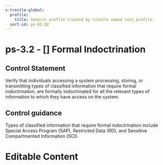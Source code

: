 ```yaml
---
x-trestle-global:
  profile:
    title: Generic profile created by trestle named test_profile.
  sort-id: ps-03.02
---
```


# ps-3.2 - \[\] Formal Indoctrination

## Control Statement

Verify that individuals accessing a system processing, storing, or transmitting types of classified information that require formal indoctrination, are formally indoctrinated for all the relevant types of information to which they have access on the system.

## Control guidance

Types of classified information that require formal indoctrination include Special Access Program (SAP), Restricted Data (RD), and Sensitive Compartmented Information (SCI).

# Editable Content

<!-- Make additions and edits below -->
<!-- The above represents the contents of the control as received by the profile, prior to additions. -->
<!-- If the profile makes additions to the control, they will appear below. -->
<!-- The above markdown may not be edited but you may edit the content below, and/or introduce new additions to be made by the profile. -->
<!-- If there is a yaml header at the top, parameter values may be edited. Use --set-parameters to incorporate the changes during assembly. -->
<!-- The content here will then replace what is in the profile for this control, after running profile-assemble. -->
<!-- The current profile has no added parts for this control, but you may add new ones here. -->
<!-- Each addition must have a heading either of the form ## Control my_addition_name -->
<!-- or ## Part a. (where the a. refers to one of the control statement labels.) -->
<!-- "## Control" parts are new parts added after the statement part. -->
<!-- "## Part" parts are new parts added into the top-level statement part with that label. -->
<!-- Subparts may be added with nested hash levels of the form ### My Subpart Name -->
<!-- underneath the parent ## Control or ## Part being added -->
<!-- See https://ibm.github.io/compliance-trestle/tutorials/ssp_profile_catalog_authoring/ssp_profile_catalog_authoring for guidance. -->
